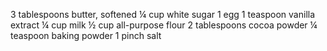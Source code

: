 3 tablespoons butter, softened
¼ cup white sugar
1 egg
1 teaspoon vanilla extract
¼ cup milk
½ cup all-purpose flour
2 tablespoons cocoa powder
¼ teaspoon baking powder
1 pinch salt